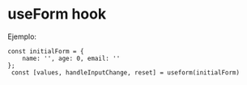 # useForm hook

Ejemplo:

```
const initialForm = {
    name: '', age: 0, email: ''
};
 const [values, handleInputChange, reset] = useform(initialForm)
```
